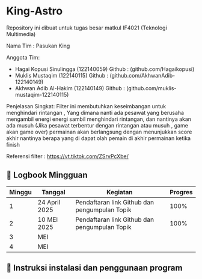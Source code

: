 # King-Astro
Repository ini dibuat untuk tugas besar matkul IF4021 (Teknologi Multimedia)

Nama Tim : Pasukan King

Anggota Tim:
- Hagai Kopusi Sinulingga (122140059) Github : (github.com/Hagaikopusi)
- Muklis Mustaqim         (122140115) Github : (github.com/AkhwanAdib-122140149)
- Akhwan Adib Al-Hakim    (122140149) Github : (github.com/muklis-mustaqim-122140115)

 
Penjelasan Singkat: Filter ini membutuhkan keseimbangan untuk menghindari rintangan , Yang dimana nanti ada pesawat yang berusaha mengambil energi energi sambil menghindari rintangan, dan nantinya akan ada musuh (Jika pesawat terbentur dengan rintangan atau musuh  , game akan game over) permainan akan berlangsung dengan menunjukkan score akhir nantinya berapa yang di dapat olah pemain di akhir permainan ketika finish

Referensi filter : https://vt.tiktok.com/ZSrvPcXbe/

## 📅 Logbook Mingguan

| Minggu | Tanggal         | Kegiatan                                | Progres                          |
|--------|------------------|------------------------------------------|----------------------------------|
| 1      |  24 April 2025    |  Pendaftaran link Github dan pengumpulan Topik   |      100%       |
| 2      |  10 MEI 2025  |  Pendaftaran link Github dan pengumpulan Topik  |    100%   |
| 3      |  MEI  |                 |  |
| 4      |  MEI  |              |     |


## 📅 Instruksi instalasi dan penggunaan program



